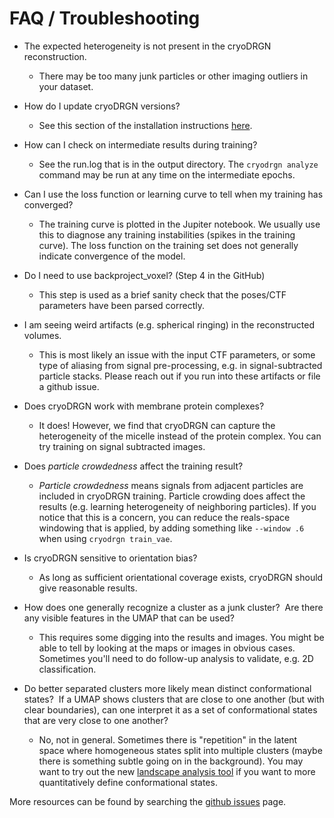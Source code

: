 # FAQ / Troubleshooting

- The expected heterogeneity is not present in the cryoDRGN reconstruction.
    - There may be too many junk particles or other imaging outliers in your dataset.
&nbsp;
- How do I update cryoDRGN versions?
    - See this section of the installation instructions
      [here](installation.md).

- How can I check on intermediate results during training?
    - See the run.log that is in the output directory. The `cryodrgn analyze` command may be run at any time on the
      intermediate epochs.

- Can I use the loss function or learning curve to tell when my training has converged?
    - The training curve is plotted in the Jupiter notebook. We usually use this to diagnose any training instabilities
      (spikes in the training curve). The loss function on the training set does not generally indicate convergence of
      the model.

- Do I need to use backproject_voxel? (Step 4 in the GitHub)
    - This step is used as a brief sanity check that the poses/CTF parameters have been parsed correctly.

- I am seeing weird artifacts (e.g. spherical ringing) in the reconstructed volumes.
    - This is most likely an issue with the input CTF parameters, or some type of aliasing from signal pre-processing,
      e.g. in signal-subtracted particle stacks. Please reach out if you run into these artifacts or file a github issue.

- Does cryoDRGN work with membrane protein complexes?
    - It does! However, we find that cryoDRGN can capture the heterogeneity of the micelle instead of the protein
      complex. You can try training on signal subtracted images.

- Does *particle crowdedness* affect the training result?
    - *Particle crowdedness* means signals from adjacent particles are included in cryoDRGN training.
      Particle crowding does affect the results (e.g. learning heterogeneity of neighboring particles).
      If you notice that this is a concern, you can reduce the reals-space windowing that is applied, by adding
      something like `--window .6` when using `cryodrgn train_vae`.

- Is cryoDRGN sensitive to orientation bias?
    - As long as sufficient orientational coverage exists, cryoDRGN should give reasonable results.

- How does one generally recognize a cluster as a junk cluster?  Are there any visible features in the UMAP that can
  be used?
    - This requires some digging into the results and images. You might be able to tell by looking at the maps or images
      in obvious cases. Sometimes you'll need to do follow-up analysis to validate, e.g. 2D classification.

- Do better separated clusters more likely mean distinct conformational states?  If a UMAP shows clusters that are 
  close to one another (but with clear boundaries), can one interpret it as a set of conformational states that are very
  close to one another?
    - No, not in general. Sometimes there is "repetition" in the latent space where homogeneous states split into
      multiple clusters (maybe there is something subtle going on in the background). You may want to try out the new
      [landscape analysis tool](landscape_analysis.md)
      if you want to more quantitatively define conformational states.

More resources can be found by searching the [github issues](https://github.com/zhonge/cryodrgn/issues) page.